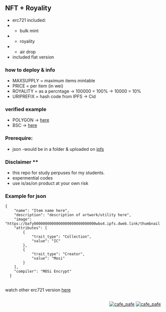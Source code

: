 ## NFT + Royality
- erc721 included:
- - bulk mint
- - royality
- - air drop
- included flat version

### how to deploy & info
- MAXSUPPLY = maximum items mintable
- PRICE = per item (in wei)
- ROYALITY = as a percntage -> 100000 = 100% -> 10000 = 10% 
- URIPREFIX = hash code from IPFS -> Cid


### verified example
- POLYGON -> [here](https://mumbai.polygonscan.com/address/0x56E782004A64faA9f10eD66c02F536F29eCc6f2D)
- BSC -> [here](https://testnet.bscscan.com/address/0x6dde8b244a0450c9a1fe91979e832de8f6f81d35)


### Prerequire:
- json -would be in a folder & uploaded on [ipfs](https://github.com/mosi-sol/erc721/tree/main/ipfs-tips#different-type-of-ipfs-address-type-for-json-of-nfts)

### Disclaimer **
- this repo for study perpuses for my students.
- expermential codes 
- use is/as/on product at your own risk

### Example for json

```
{
    "name": "Item name here",
    "description": "description of artwork/utility here",
    "image": "https://bafy0000000000000000000000000000wbo4.ipfs.dweb.link/thumbnail.png",
    "attributes": [
        {
            "trait_type": "Collection",
            "value": "IC"
        },
        {
            "trait_type": "Creator",
            "value": "Mosi"
        }
    ],
    "compiler": "MOSi Encrypt"
  }
```
##

watch other erc721 version [here](https://github.com/mosi-sol/erc721)

##

<p align="right"> 
  <a href="https://github.com/mosi-sol/erc721" target="blank">
  <img src="https://img.shields.io/badge/Ver-0.5-blue?style=flat" alt="cafe_pafe" /></a>
  <a href="https://github.com/mosi-sol/erc721" target="blank">
  <img src="https://img.shields.io/badge/License-MIT-lime?style=flat" alt="cafe_pafe" /></a>
</p>
